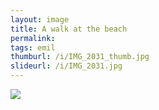 ```yaml
---
layout: image
title: A walk at the beach
permalink: 
tags: emil
thumburl: /i/IMG_2031_thumb.jpg
slideurl: /i/IMG_2031.jpg
---
```


![]({{site.url}}/i/IMG_2031.jpg)


